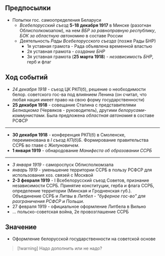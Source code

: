 ## Предпосылки
- Попытки гос. самоопределения Беларуси
	- *Всебелорусский съезд* **5-18 декабря 1917** в Минске (разогнан Облисполкомзапом), на нем *ВБР за равноправную республику*, *БОК за областную автономию* в составе России
	- Деятельность *Рады Всебелорусского съезда* (позже Рады БНР)
		- 1я уставная грамота - Рада объявлена временной властью
		- 2я уставная грамота - *создание БНР*
		- 3я уставная грамота (**25 марта 1918**) - *независимость БНР*, герб и флаг

## Ход событий
- *24 декабря 1918* - съезд ЦК РКП(б), решение о необходимости белор. советского гос-ва под влиянием Ленина (он считал, что любая нация имеет право на свою форму государственности)
- **25 декабря 1918** - совещание Сталина с представителями *Белнацкома* (Червяков - руководитель), другими *белорусами-коммунистами*. Была предложена *областная автономия* в составе РСФСР
---
- **30 декабря 1918** - конференция РКП(б) в Смоленске, переименована в *I съезд КП(б)Б*. Формирование правительства ССРБ во главе с *Жилуновичем*.
- **1 января 1919** - обнародование *Манифеста об образовании ССРБ*
---
- *3 января 1919* - самороспуск Облисполкомзапа
- *январь 1919* - уменьшение территории ССРБ в пользу РСФСР для использования хоз. связей с Москвой
- **2-3 февраля 1919** - I Всебелорусский съезд Советов, признание независимости ССРБ. Принятие конституции, герба и флага ССРБ, определение территории (Минская и Гродненская губ.). Объединение ССРБ и Литвы в *Литбел - "буферное гос-во" для разграничения РСФСР и Польши*.
- 27 февраля 1919 - официальное оформление Литбела в Вильно
- ... польско-советская война, 2е провозглашение ССРБ

## Значение
- Оформление белорусской государственности на советской основе
> [!warning] Надо дополнить или не надо?
